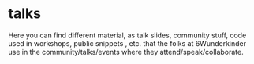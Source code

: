 # talks
Here you can find different material, as talk slides, community stuff, code used in workshops, public snippets , etc. that the folks at 6Wunderkinder use in the community/talks/events where they attend/speak/collaborate.
